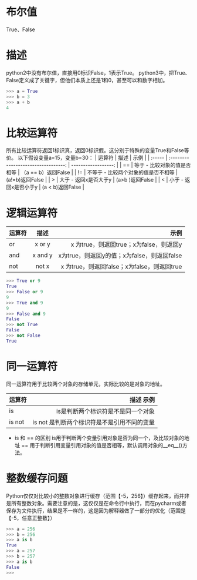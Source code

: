 # 布尔值
True、False

# 描述
python2中没有布尔值，直接用0标识False，1表示True。
python3中，把True、False定义成了关键字，但他们本质上还是1和0，甚至可以和数字相加。

```python
>>> a = True
>>> b = 3
>>> a + b
4
```
# 比较运算符
所有比较运算符返回1标识真，返回0标识假。这分别于特殊的变量True和False等价。
以下假设变量a=15，变量b=30：
| 运算符 |                描述                 |                示例 |
| :----- | :---------------------------------: | ------------------: |
| ==     |     等于 - 比较对象的值是否相等     | （a == b）返回False |
| !=     | 不等于 - 比较两个对象的值是否不相等 |     (a!=b)返回False |
| >      |        大于 - 返回x是否大于y        |     (a>b )返回False |
| <      |        小于 - 返回x是否小于y        |    (a < b)返回False |


# 逻辑运算符

| 运算符 |  描述   |                                        示例 |
| :----- | :-----: | ------------------------------------------: |
| or     | x or y  |     x 为true，则返回true；x为false，则返回y |
| and    | x and y | x为true，则返回y的值；x为false，则返回false |
| not    |  not x  | x 为true，则返回false；x为false，则返回true |

```python
>>> True or 9
True
>>> False or 9
9
>>> True and 9
9
>>> False and 9
False 
>>> not True
False
>>> not False
True
```

# 同一运算符
同一运算符用于比较两个对象的存储单元，实际比较的是对象的地址。

| 运算符 |  描述                                         示例 |
| :----- |  ------------------------------------------: |
| is     | is是判断两个标识符是不是同一个对象|
| is not    | is not 是判断两个标识符是不是引用不同的变量|

* is 和 == 的区别
is用于判断两个变量引用对象是否为同一个，及比较对象的地址
== 用于判断引用变量引用对象的值是否相等，默认调用对象的__eq__()方法。

# 整数缓存问题
Python仅仅对比较小的整数对象进行缓存（范围【-5，256】）缓存起来，而并非是所有整数对象。需要注意的是，这仅仅是在命令行中执行，而在pycharm或者保存为文件执行，结果是不一样的，这是因为解释器做了一部分的优化（范围是【-5，任意正整数】）

```python
>>> a = 256
>>> b = 256
>>> a is b
True
>>> a = 257
>>> b = 257
>>> a is b 
False
>>> 

```


